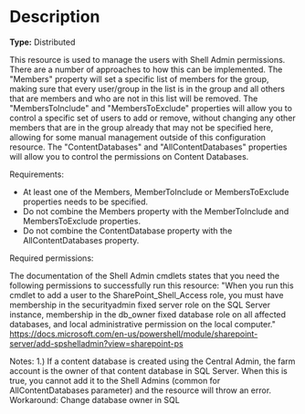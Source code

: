 # Description

**Type:** Distributed

This resource is used to manage the users with Shell Admin permissions. There
are a number of approaches to how this can be implemented. The "Members"
property will set a specific list of members for the group, making sure that
every user/group in the list is in the group and all others that are members
and who are not in this list will be removed. The "MembersToInclude" and
"MembersToExclude" properties will allow you to control a specific set of
users to add or remove, without changing any other members that are in the
group already that may not be specified here, allowing for some manual
management outside of this configuration resource. The "ContentDatabases" and
"AllContentDatabases" properties will allow you to control the permissions on
Content Databases.

Requirements:

* At least one of the Members, MemberToInclude or MembersToExclude properties
  needs to  be specified.
* Do not combine the Members property with the MemberToInclude and
  MembersToExclude  properties.
* Do not combine the ContentDatabase property with the AllContentDatabases
  property.

Required permissions:

The documentation of the Shell Admin cmdlets states that you need the following
permissions to successfully run this resource:
"When you run this cmdlet to add a user to the SharePoint_Shell_Access role,
you must have membership in the securityadmin fixed server role on the SQL
Server instance, membership in the db_owner fixed database role on all
affected databases, and local administrative permission on the local computer."
https://docs.microsoft.com/en-us/powershell/module/sharepoint-server/add-spshelladmin?view=sharepoint-ps

Notes:
1.) If a content database is created using the Central Admin, the farm account
is the owner of that content database in SQL Server. When this is true, you
cannot add it to the Shell Admins (common for AllContentDatabases parameter)
and the resource will throw an error. Workaround: Change database owner in SQL
